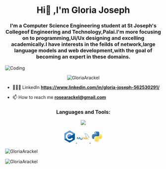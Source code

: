 <h1 align="center">Hi👋 ,I'm Gloria Joseph</h1>
<h3 align="center">I'm a Computer Science Engineering student at St Joseph's Collegeof Engineering and Technology,Palai.I'm more focusing on to programming,Ui/Ux designing and excelling academically.I have interests in the feilds of network,large language models and web development,with the goal of becoming an expert in these domains.</h3>
<img align="center" alt="Coding" width="1000" src="https://media.giphy.com/media/v1.Y2lkPTc5MGI3NjExM294aGhydm9yaWc5NG1rOWFmNXBxZGZibmcxODFkdTVuMnhhMm1wZiZlcD12MV9pbnRlcm5hbF9naWZfYnlfaWQmY3Q9Zw/HscDLzkO8EOTmgkhQP/giphy.gif">

<p align="center"> <img src="https://komarev.com/ghpvc/?username=GloriaArackel&label=Profile%20views&color=0e75b6&style=flat" alt="GloriaArackel" /> </p>
 
- 👨🏼‍💻 LinkedIn **https://www.linkedin.com/in/gloria-joseph-562530291/**
 
-  📫 How to reach me **rosearackel@gmail.com**

<h3 align="center">Languages and Tools:</h3>
<p align="center"> <img src="https://skillicons.dev/icons?i=java,cpp,html,git,vscode&theme=dark" /> </p>
<p align="center"> <a href="https://www.cprogramming.com/" target="_blank" rel="noreferrer"> <img src="https://raw.githubusercontent.com/devicons/devicon/master/icons/c/c-original.svg" alt="c" width="40" height="40"/> </a> </a> <a href="https://www.mysql.com/" target="_blank" rel="noreferrer"> <img src="https://raw.githubusercontent.com/devicons/devicon/master/icons/mysql/mysql-original-wordmark.svg" alt="mysql" width="40" height="40"/> </a> <a href="https://www.python.org" target="_blank" rel="noreferrer"> <img src="https://raw.githubusercontent.com/devicons/devicon/master/icons/python/python-original.svg" alt="python" width="40" height="40"/> </a> </p>

<p><img align="center" src="https://github-readme-stats.vercel.app/api/top-langs?username=GloriaArackel&show_icons=true&locale=en&layout=compact" alt="GloriaArackel" /></p>

<p><img align="center" src="https://github-readme-streak-stats.herokuapp.com/?user=GloriaArackel&" alt="GloriaArackel" /></p>
